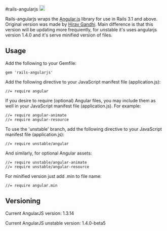 #rails-angularjs <a href="http://badge.fury.io/gh/alexkpek%2Frails-angularjs"><img src="https://badge.fury.io/gh/alexkpek%2Frails-angularjs.svg" alt="GitHub version" height="18"></a>

Rails-angularjs wraps the [Angular.js](http://angularjs.org) library for use in Rails 3.1 and above. Original version was made by [Hirav Gandhi](https://github.com/hiravgandhi/angularjs-rails). Main difference is that this version will be updating more frequiently, for unstable it's uses angularjs version 1.4.0 and it's serve minified version of files.

## Usage

Add the following to your Gemfile:

    gem 'rails-angularjs'

Add the following directive to your JavaScript manifest file (application.js):

    //= require angular

If you desire to require (optional) Angular files, you may include them as well in your JavaScript manifest file (application.js). For example:

    //= require angular-animate
    //= require angular-resource

To use the 'unstable' branch, add the following directive to your JavaScript manifest file (application.js):

    //= require unstable/angular

And similarly, for optional Angular assets:

    //= require unstable/angular-animate
    //= require unstable/angular-resource

For minified version just add .min to file name:

    //= require angular.min

## Versioning

Current AngularJS version: 1.3.14

Current AngularJS unstable version: 1.4.0-beta5
